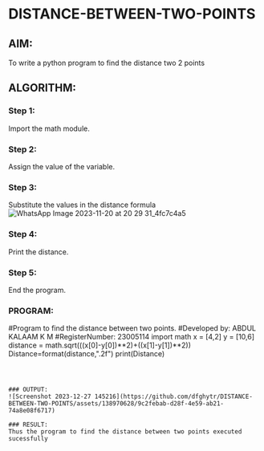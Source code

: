 # DISTANCE-BETWEEN-TWO-POINTS

## AIM:
To write a python program to find the distance two 2 points
## ALGORITHM:
### Step 1: 
Import the math module.
### Step 2: 
Assign the value of the variable.
### Step 3: 
Substitute the values in the distance formula
![WhatsApp Image 2023-11-20 at 20 29 31_4fc7c4a5](https://github.com/23004742/DISTANCE-BETWEEN-TWO-POINTS/assets/150319318/d6d439ce-e1c8-46b5-bb2b-1b774e5f9448)

### Step 4: 
Print the distance.
### Step 5: 
End the program.
### PROGRAM:
#Program to find the distance between two points.
#Developed by: ABDUL KALAAM K M
#RegisterNumber: 23005114
import math
x = [4,2]
y = [10,6]
distance = math.sqrt(((x[0]-y[0])**2)+((x[1]-y[1])**2))
Distance=format(distance,".2f")
print(Distance)

```



### OUTPUT:
![Screenshot 2023-12-27 145216](https://github.com/dfghytr/DISTANCE-BETWEEN-TWO-POINTS/assets/138970628/9c2febab-d28f-4e59-ab21-74a8e08f6717)

### RESULT:
Thus the program to find the distance between two points executed sucessfully
